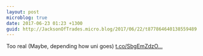 ```yaml
---
layout: post
microblog: true
date: 2017-06-23 01:23 +1300
guid: http://JacksonOfTrades.micro.blog/2017/06/22/t877864640138559489.html
---
```

Too real (Maybe, depending how uni goes) [t.co/SbgEmZdzO...](https://t.co/SbgEmZdzOC)
